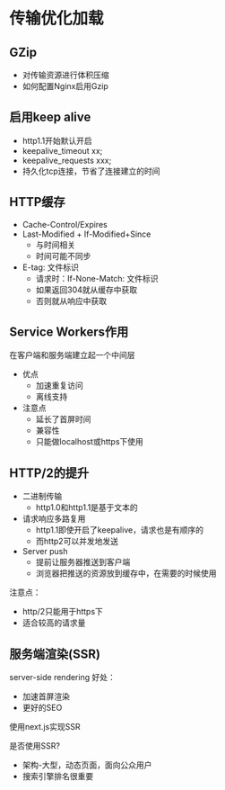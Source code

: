 # 传输优化加载

## GZip
- 对传输资源进行体积压缩
- 如何配置Nginx启用Gzip


## 启用keep alive
- http1.1开始默认开启
- keepalive_timeout xx;
- keepalive_requests xxx;
- 持久化tcp连接，节省了连接建立的时间

## HTTP缓存

- Cache-Control/Expires
- Last-Modified + If-Modified+Since
  - 与时间相关
  - 时间可能不同步
- E-tag: 文件标识
  - 请求时：If-None-Match: 文件标识
  - 如果返回304就从缓存中获取
  - 否则就从响应中获取

## Service Workers作用
在客户端和服务端建立起一个中间层

- 优点
  - 加速重复访问
  - 离线支持
- 注意点
  - 延长了首屏时间
  - 兼容性
  - 只能做localhost或https下使用

## HTTP/2的提升
- 二进制传输
  - http1.0和http1.1是基于文本的
- 请求响应多路复用
  - http1.1即使开启了keepalive，请求也是有顺序的
  - 而http2可以并发地发送
- Server push
  - 提前让服务器推送到客户端
  - 浏览器把推送的资源放到缓存中，在需要的时候使用

注意点：
- http/2只能用于https下
- 适合较高的请求量


## 服务端渲染(SSR)
server-side rendering
好处：
- 加速首屏渲染
- 更好的SEO

使用next.js实现SSR

是否使用SSR?
- 架构-大型，动态页面，面向公众用户
- 搜索引擎排名很重要